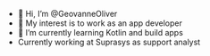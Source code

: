 - 👋 Hi, I’m @GeovanneOliver
- 👀 My interest is to work as an app developer
- 🌱 I’m currently learning Kotlin and build apps
- Currently working at Suprasys as support analyst
